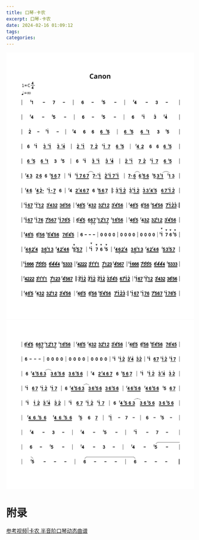 ```yaml
---
title: 口琴-卡农
excerpt: 口琴-卡农
date: 2024-02-16 01:09:12
tags:
categories:
---
```


![](./口琴-卡农/1708283672-1.svg)
![](./口琴-卡农/1708283672-2.svg)

<!-- 
#============================以下为简谱头部定义==========================
B: 卡农
D: C
P: 4/4
J: 80
#============================以下开始简谱正文============================
Q:  | 1‘# - 7 - | 6 - 5# - | 4# - 3 - |
Q:  | 4# - 5# - | 6 - 5# - | 6 1'# 3' 4'# |
Q:  | 2' - 1'# - | 4# 6 6 6/ 5#/ | 6/ 5#/ 6/ 1#/ 3 5# |
Q:  | 6 1'# 3'/ 1'#/ 3'/ 4'#/ | 2'/ 1'#/ 7/ 2'/ 1'#/ 7/ 6/ 5#/ | 4#/ 2/ 6 6 6/ 5#/ |
Q:  | 6/ 5#/ 6/ 1#/ 3 5# | 6 1'# 3'/ 1'#/ 3'/ 4'#/ | 2'/ 1'#/ 7/ 2'/ 1'#/ 7/ 6/ 5#/ |
Q:  | 4#/ 3/ 2/ 6/ 6 5#// 6// 7/ | 1'# 1'#// 7// 6// (7// 7./) 1'#// 2'// 1'#// 7// 1'#// | 7./ (6// 6/) 5#// 6// 5#/ 3// (1#// 1#/) 3/ |
Q:  | 4#/ 6/ 4#// 2'./ 1'#./ 7// 6 | 4# 2// 4#// 6// 7// 6 5#// 6// 7/ |: 3'/ 1'#// 2'// 3'/ 1'#// 2'// 3'// 3// 4#// 5#// 6// 7// 1'#// 2'// |
Q:  | 1'#/ 6// 7// 1'#/ 1#// 2// 3// 4#// 3// 2// 3// 6// 5#// 6// | 4#/ 6// 5#// 4#/ 3// 2// 3// 2// 1#// 2// 3// 4#// 5#// 6// | 4#/ 6// 5#// 6/ 5#// 6// 5#// 4// 5#// 6// 7// 1'#// 2'// 3'// :|
Q:  | 1'#/ 6// 7// 1'#/ 7// 6// 7// 5#// 6// 7// 1'#// 7// 6// 5#// | 6/ 4#// 5#// 6/ 6,// 7,// 1#// 2// 1#// 7,// 1#// 6// 5#// 6// | 4#/ 6// 5#// 4#/ 3// 2// 3// 2// 1#// 2// 3// 4#// 5#// 6// |
Q:  | 4#/ 6// 5#// 6/ 5#// 6// 5#// 4#// 5#// 6// 7// 6// 4#// 5#// | 6 - - - | 0 0 0 0 |
Q:  | 0 0 0 0 | 0 0 0 0 | 1'#&mf 7&mf 6&mf 5#&mf |
Q:  | 4#// 6,// 2// 4#// 3// 6,// 1#// 3// 4#// 2// 4#// 6// 5#&mf/ 5#// 7// | 1'#&mf 7&mf 6&mf 5#&mf | 4#// 6,// 2// 4#// 3// 6,// 1#// 3// 4#// 2// 4#// 6// 5#// 3// 5#// 7// |
Q:  | 1'#// 6// 6// 6// 7// 5#// 5#// 5#// 6// 4#// 4#// 4#// 5#// 3// 3// 3// | 4#// 2// 2// 2// 3// 1#// 1#// 1#// 7,// 1#// 2// 3// 4#// 5#// 6// 7// | 1'#// 6// 6// 6// 7// 5#// 5#// 5#// 6// 4#// 4#// 4#// 5#// 3// 3// 3// |
Q:  | 4#// 2// 2// 2// 3// 1#// 1#// 1#// 7,// 1#// 2// 3// 4#// 5#// 6// 7// |: 3'/ 1'#// 2'// 3'/ 1'#// 2'// 3'/ 1'#// 2'// 3'// 3// 4#// 5#// 6// 7// 1'#// 2'// | 1'#/ 6// 7// 1'#/ 1#// 2// 3// 4#// 3// 2// 3// 6// 5#// 6// |
Q:  | 4#/ 6// 5#// 4#/ 3// 2// 3// 2// 1#// 2// 3// 4#// 5#// 6// | 4#/ 6// 5#// 6/ 5#// 6// 5#// 4#// 5#// 6// 7// 1'#// 2'// 3'// :| 1'#/ 6// 7// 1'#/ 7// 6// 7// 5#// 6// 7// 1'#// 7// 6// 5#// |
[fenye]
Q:  | 6/ 4#// 5#// 6/ 6,// 7,// 1#// 2// 1#// 7,// 1#// 6// 5#// 6// | 4#/ 6// 5#// 4#/ 3// 2// 3// 2// 1#// 2// 3// 4#// 5#// 6// | 4#/ 6// 5#// 6/ 5#// 6// 5#// 4#// 5#// 6// 7// 6// 4#// 5// |
Q:  | 6 - - - | 0 0 0 0 | 0 0 0 0 |
Q:  | 0 0 0 0 | 1'# 1'#/ 2'/ 3'/ 4'#/ 3'/ 2'/ | 1'# 6/ 7/ 1'#/ 2'/ 1'#/ 7/ |
Q:  | 6 4#// 5#// 6// (3// 3//) 6// 5#// 6// 3// 6// 5#// 6// | 4# 2// 4#// 6// 7// 6 5#// 6// 7/ | 1'# 1'#/ 2'/ 3'/ 4'#/ 3'/ 2'/ |
Q:  | 1'# 6/ 7/ 1'#/ 2'/ 1'#/ 7/ | 6 4#// 5#// 6// (3// 3//) 6// 5#// 6// 3// 6// 5#// 6// | 4#// 6// 5#// 6// 4#// 6// 5#// 6// 5# 6/ 7/ |
Q:  | 1'# 1'!/ 2'/ 3'/ 4'#/ 3'/ 2'/ | 1'# 6/ 7/ 1'#/ 2'/ 1'#/ 7/ | 6 4#// 5#// 6// (3// 3//) 6// 5#// 6// 3// 6// 5#// 6// |
Q:  | 4#// 6// 5#// 6// 4#// 6// 5#// 6// 5#/ 6 7/ | 1'#/ - 7 - | 6 - 5# - |
Q:  | 4# - 3 - | 4# - 5# - | 1'# - 7 - |
Q:  | 6 - 5# - | 4# - 3 - | 4# - (5# - |
Q:  | 5#) - - - | (6 - - - | 6) - - - ||

 -->

# 附录

[参考视频|卡农 半音阶口琴动态曲谱](https://www.bilibili.com/video/BV1Lq4y1c7h8/?spm_id_from=333.337.search-card.all.click&vd_source=33ac0456d389f10fb21747392b35389b)